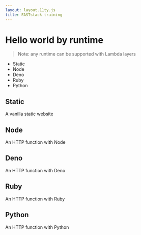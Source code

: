 ```yaml
---
layout: layout.11ty.js
title: FASTstack training
---
```


# Hello world by runtime

> Note: any runtime can be supported with Lambda layers

- Static
- Node
- Deno
- Ruby
- Python

## Static

A vanilla static website

## Node

An HTTP function with Node

## Deno

An HTTP function with Deno

## Ruby

An HTTP function with Ruby

## Python 

An HTTP function with Python
